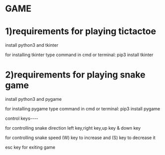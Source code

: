 # GAME

# 1)requirements for playing tictactoe

install python3 and tkinter

for installing tkinter type command in cmd or terminal: pip3 install tkinter

# 2)requirements for playing snake game

install python3 and pygame

for installing pygame type command in cmd or terminal: pip3 install pygame

control keys----

for controlling snake direction left key,right key,up key & down key 

for controlling snake speed (W) key to increase and (S) key to decrease it

esc key for exiting game

